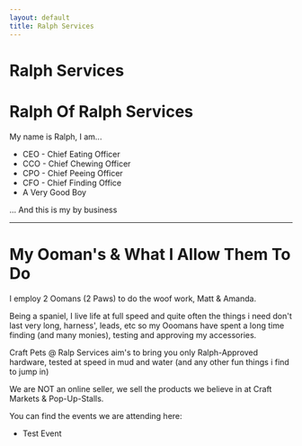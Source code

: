 ```yaml
---
layout: default
title: Ralph Services
---
```

 
# Ralph Services

# Ralph Of Ralph Services
My name is Ralph, I am...

 - CEO - Chief Eating Officer
 - CCO - Chief Chewing Officer
 - CPO - Chief Peeing Officer
 - CFO - Chief Finding Office
 - A Very Good Boy


... And this is my by business 

---
# My Ooman's & What I Allow Them To Do

I employ 2 Oomans (2 Paws) to do the woof work, Matt & Amanda.

Being a spaniel, I live life at full speed and quite often the things i need don't last very long, harness', leads, etc so my Ooomans have spent a long time finding (and many monies), testing and approving my accessories.

Craft Pets @ Ralp Services aim's to bring you only Ralph-Approved hardware, tested at speed in mud and water (and any other fun things i find to jump in)

We are NOT an online seller, we sell the products we believe in at Craft Markets & Pop-Up-Stalls.

You can find the events we are attending here:
 - Test Event


